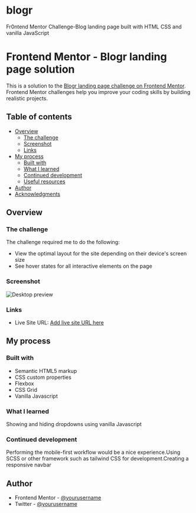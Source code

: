 # blogr
Fr0ntend Mentor Challenge-Blog landing page built with HTML CSS and vanilla JavaScript
# Frontend Mentor - Blogr landing page solution

This is a solution to the [Blogr landing page challenge on Frontend Mentor](https://www.frontendmentor.io/challenges/blogr-landing-page-EX2RLAApP). Frontend Mentor challenges help you improve your coding skills by building realistic projects. 

## Table of contents

- [Overview](#overview)
  - [The challenge](#the-challenge)
  - [Screenshot](#screenshot)
  - [Links](#links)
- [My process](#my-process)
  - [Built with](#built-with)
  - [What I learned](#what-i-learned)
  - [Continued development](#continued-development)
  - [Useful resources](#useful-resources)
- [Author](#author)
- [Acknowledgments](#acknowledgments)


## Overview

### The challenge

The challenge required me to do the following:

- View the optimal layout for the site depending on their device's screen size
- See hover states for all interactive elements on the page

### Screenshot

![Desktop preview](/images/blogr.gif)


### Links

- Live Site URL: [Add live site URL here](https://your-live-site-url.com)

## My process

### Built with

- Semantic HTML5 markup
- CSS custom properties
- Flexbox
- CSS Grid
- Vanilla Javascript


### What I learned

Showing and hiding dropdowns using vanilla Javascript


### Continued development

Performing the mobile-first workflow would be a nice experience.Using SCSS or other framework such as tailwind CSS for development.Creating a responsive navbar



## Author

- Frontend Mentor - [@yourusername](https://www.frontendmentor.io/profile/coderMicah)
- Twitter - [@yourusername](https://www.twitter.com/_micahcodes)



